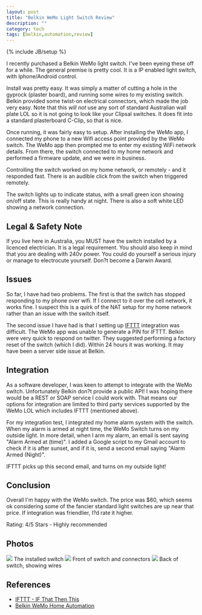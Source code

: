 ```yaml
---
layout: post
title: "Belkin WeMo Light Switch Review"
description: ""
category: tech
tags: [belkin,automation,review]
---
```

{% include JB/setup %}

I recently purchased a Belkin WeMo light switch. I've been eyeing these off for a while. The general premise is pretty cool. It is a IP enabled light switch, with Iphone/Android control.    

Install was pretty easy. It was simply a matter of cutting a hole in the gyprock (plaster board), and running some wires to my existing switch. Belkin provided some twist-on electrical connectors, which made the job very easy. Note that this *will not* use any sort of standard Australian wall plate LOL so it is not going to look like your Clipsal switches. It does fit into a standard plasterboard C-Clip, so that is nice.

Once running, it was fairly easy to setup. After installing the WeMo app, I connected my phone to a new Wifi access point provided by the WeMo switch. The WeMo app then prompted me to enter my existing WiFi network details. From there, the switch connected to my home network and performed a firmware update, and we were in business. 

Controlling the switch worked on my home network, or remotely - and it responded fast. There is an audible click from the switch when triggered remotely.  

The switch lights up to indicate status, with a small green icon showing on/off state. This is really handy at night. There is also a soft white LED showing a network connection.

Legal & Safety Note 
-------------------
If you live here in Australia, you MUST have the switch installed by a licenced electrician. It is a legal requirement. You should also keep in mind that you are dealing with 240v power. You could do yourself a serious injury or manage to electrocute yourself. Don?t become a Darwin Award.

Issues  
------
So far, I have had two problems. The first is that the switch has stopped responding to my phone over wifi. If I connect to it over the cell network, it works fine. I suspect this is a quirk of the NAT setup for my home network rather than an issue with the switch itself.

The second issue I have had is that I setting up [IFTTT](https://ifttt.com) integration was difficult. The WeMo app was unable to generate a PIN for IFTTT. Belkin were very quick to respond on twitter. They suggested performing a factory reset of the switch (which I did). Within 24 hours it was working. It may have been a server side issue at Belkin.

Integration
-----------
As a software developer, I was keen to attempt to integrate with the WeMo switch. Unfortunately Belkin don?t provide a public API! I was hoping there would be a REST or SOAP service I could work with. That means our options for integration are limited to third party services supported by the WeMo LOL which includes IFTTT (mentioned above).

For my integration test, I integrated my home alarm system with the switch. When my alarm is armed at night time, the WeMo Switch turns on my outside light.
In more detail, when I arm my alarm, an email is sent saying "Alarm Armed at (time)". I added a Google script to my Gmail account to check if it is after sunset, and if it is, send a second email saying "Alarm Armed (Night)".

IFTTT picks up this second email, and turns on my outside light! 

Conclusion
----------
Overall I'm happy with the WeMo switch. The price was $60, which seems ok considering some of the fancier standard light switches are up near that price. If integration was friendlier, I?d rate it higher.

Rating: 4/5 Stars - Highly recommended

Photos 
------
<img style="margin: 0px" src="http://drive.google.com/uc?export=view&amp;id=0BzEmq4lTwA-sZDBRcVp6bkFfNEk" />   The installed switch
<img src="http://drive.google.com/uc?export=view&amp;id=0BzEmq4lTwA-sMnUyVjVhc19GRms" />
Front of switch and connectors
<img src="http://drive.google.com/uc?export=view&amp;id=0BzEmq4lTwA-sOElVdGVpcXNmaGM" />
Back of switch, showing wires

References  
----------
 * [IFTTT - IF That Then This](http://ifttt.com)
 * [Belkin WeMo Home Automation](http://www.belkin.com/au/Products/home-automation/c/wemo-home-automation/)
